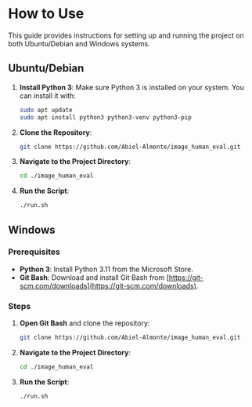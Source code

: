 # How to Use

This guide provides instructions for setting up and running the project on both Ubuntu/Debian and Windows systems.

## Ubuntu/Debian

1. **Install Python 3**:
   Make sure Python 3 is installed on your system. You can install it with:
   ```bash
   sudo apt update
   sudo apt install python3 python3-venv python3-pip
   ```

2. **Clone the Repository**:
   ```bash
   git clone https://github.com/Abiel-Almonte/image_human_eval.git
   ```

3. **Navigate to the Project Directory**:
   ```bash
   cd ./image_human_eval
   ```

4. **Run the Script**:
   ```bash
   ./run.sh
   ```

## Windows

### Prerequisites

- **Python 3**: Install Python 3.11 from the Microsoft Store.
- **Git Bash**: Download and install Git Bash from [https://git-scm.com/downloads](https://git-scm.com/downloads).

### Steps

1. **Open Git Bash** and clone the repository:
   ```bash
   git clone https://github.com/Abiel-Almonte/image_human_eval.git
   ```

2. **Navigate to the Project Directory**:
   ```bash
   cd ./image_human_eval
   ```

3. **Run the Script**:
   ```bash
   ./run.sh
   ```
